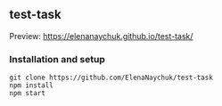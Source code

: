 ## test-task

Preview: https://elenanaychuk.github.io/test-task/
 
### Installation and setup

```
git clone https://github.com/ElenaNaychuk/test-task
npm install
npm start
```
